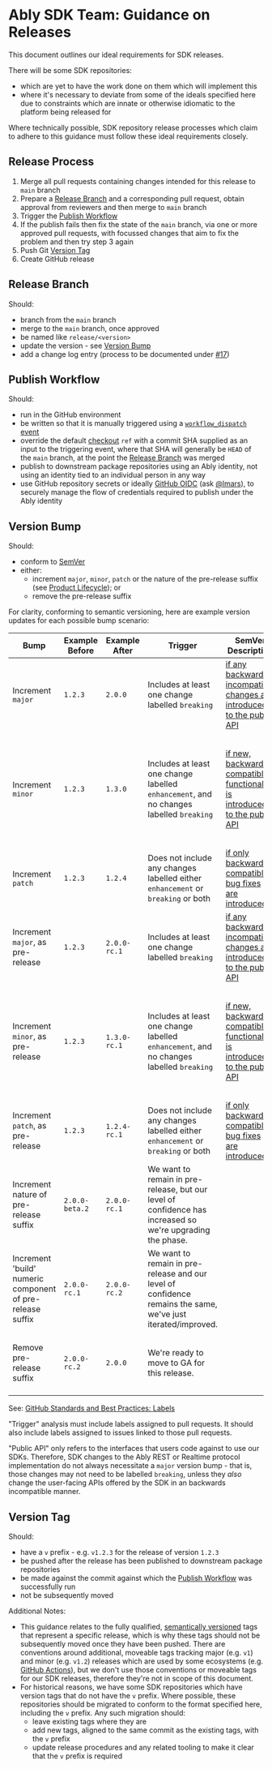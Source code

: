 # Ably SDK Team: Guidance on Releases

This document outlines our ideal requirements for SDK releases.

There will be some SDK repositories:

- which are yet to have the work done on them which will implement this
- where it's necessary to deviate from some of the ideals specified here due to constraints which are innate or otherwise idiomatic to the platform being released for

Where technically possible, SDK repository release processes which claim to adhere to this guidance must follow these ideal requirements closely.

## Release Process

1. Merge all pull requests containing changes intended for this release to `main` branch
2. Prepare a [Release Branch](#release-branch) and a corresponding pull request, obtain approval from reviewers and then merge to `main` branch
3. Trigger the [Publish Workflow](#publish-workflow)
4. If the publish fails then fix the state of the `main` branch, via one or more approved pull requests, with focussed changes that aim to fix the problem and then try step 3 again
5. Push Git [Version Tag](#version-tag)
6. Create GitHub release

## Release Branch

Should:

- branch from the `main` branch
- merge to the `main` branch, once approved
- be named like `release/<version>`
- update the version - see [Version Bump](#version-bump)
- add a change log entry (process to be documented under [#17](https://github.com/ably/engineering/issues/17))

## Publish Workflow

Should:

- run in the GitHub environment
- be written so that it is manually triggered using a [`workflow_dispatch` event](https://docs.github.com/en/actions/using-workflows/events-that-trigger-workflows#workflow_dispatch)
- override the default [checkout](https://github.com/actions/checkout) `ref` with a commit SHA supplied as an input to the triggering event, where that SHA will generally be `HEAD` of the `main` branch, at the point the [Release Branch](#release-branch) was merged
- publish to downstream package repositories using an Ably identity, not using an identity tied to an individual person in any way
- use GitHub repository secrets or ideally [GitHub OIDC](https://docs.github.com/en/actions/deployment/security-hardening-your-deployments/about-security-hardening-with-openid-connect) (ask [@lmars](https://github.com/lmars)), to securely manage the flow of credentials required to publish under the Ably identity

## Version Bump

Should:

- conform to [SemVer](https://semver.org/)
- either:
  - increment `major`, `minor`, `patch` or the nature of the pre-release suffix (see [Product Lifecycle](product-lifecycle.md)); or
  - remove the pre-release suffix

For clarity, conforming to semantic versioning, here are example version updates for each possible bump scenario:

| Bump | Example Before | Example After | Trigger | SemVer Description | Notes |
| ---- | -------------- | ------------- | ------- | ------------------ | ----- |
| Increment `major` | `1.2.3` | `2.0.0` | Includes at least one change labelled `breaking` | [if any backwards incompatible changes are introduced to the public API](https://semver.org/#spec-item-8) | Users may need to change their code if they are using the affected APIs. |
| Increment `minor` | `1.2.3` | `1.3.0` | Includes at least one change labelled `enhancement`, and no changes labelled `breaking` | [if new, backwards compatible functionality is introduced to the public API](https://semver.org/#spec-item-7) | Also include enhancements which don't change the public API but do add or improve functionality (e.g. performance improvement). |
| Increment `patch` | `1.2.3` | `1.2.4` | Does not include any changes labelled either `enhancement` or `breaking` or both | [if only backwards compatible bug fixes are introduced](https://semver.org/#spec-item-6) |
| Increment `major`, as pre-release | `1.2.3` | `2.0.0-rc.1` | Includes at least one change labelled `breaking` | [if any backwards incompatible changes are introduced to the public API](https://semver.org/#spec-item-8) | Users may need to change their code if they are using the affected APIs. |
| Increment `minor`, as pre-release | `1.2.3` | `1.3.0-rc.1` | Includes at least one change labelled `enhancement`, and no changes labelled `breaking` | [if new, backwards compatible functionality is introduced to the public API](https://semver.org/#spec-item-7) | Also include enhancements which don't change the public API but do add or improve functionality (e.g. performance improvement). |
| Increment `patch`, as pre-release | `1.2.3` | `1.2.4-rc.1` | Does not include any changes labelled either `enhancement` or `breaking` or both | [if only backwards compatible bug fixes are introduced](https://semver.org/#spec-item-6) |
| Increment nature of pre-release suffix | `2.0.0-beta.2` | `2.0.0-rc.1` | We want to remain in pre-release, but our level of confidence has increased so we're upgrading the phase. |
| Increment 'build' numeric component of pre-release suffix | `2.0.0-rc.1` | `2.0.0-rc.2` | We want to remain in pre-release and our level of confidence remains the same, we've just iterated/improved. |
| Remove pre-release suffix | `2.0.0-rc.2` | `2.0.0` | We're ready to move to GA for this release. | | Has implications for scope of changelog entry. See [this comment](https://github.com/ably/engineering/issues/17#issuecomment-1310626521). |

See: [GitHub Standards and Best Practices: Labels](github.md#labels)

"Trigger" analysis must include labels assigned to pull requests.
It should also include labels assigned to issues linked to those pull requests.

"Public API" only refers to the interfaces that users code against to use our SDKs.
Therefore, SDK changes to the Ably REST or Realtime protocol implementation do not always necessitate a `major` version bump - that is, those changes may not need to be labelled `breaking`, unless they _also_ change the user-facing APIs offered by the SDK in an backwards incompatible manner.

## Version Tag

Should:

- have a `v` prefix - e.g. `v1.2.3` for the release of version `1.2.3`
- be pushed after the release has been published to downstream package repositories
- be made against the commit against which the [Publish Workflow](#publish-workflow) was successfully run
- not be subsequently moved

Additional Notes:

- This guidance relates to the fully qualified, [semantically versioned](https://semver.org/) tags that represent a specific release,
  which is why these tags should not be subsequently moved once they have been pushed.
  There are conventions around additional, moveable tags tracking major (e.g. `v1`) and minor (e.g. `v1.2`) releases which are used by some ecosystems (e.g. [GitHub Actions](https://docs.github.com/en/actions/creating-actions/releasing-and-maintaining-actions)), but we don't use those conventions or moveable tags for our SDK releases, therefore they're not in scope of this document.
- For historical reasons, we have some SDK repositories which have version tags that do not have the `v` prefix.
  Where possible, these repositories should be migrated to conform to the format specified here, including the `v` prefix.
  Any such migration should:
  - leave existing tags where they are
  - add new tags, aligned to the same commit as the existing tags, with the `v` prefix
  - update release procedures and any related tooling to make it clear that the `v` prefix is required

